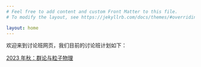 ```yaml
---
# Feel free to add content and custom Front Matter to this file.
# To modify the layout, see https://jekyllrb.com/docs/themes/#overriding-theme-defaults

layout: home
---
```


<link rel="shortcut icon" type="image/x-icon" href="/logo.png?">

欢迎来到讨论班网页，我们目前的讨论班计划如下：

[2023 年秋：群论与粒子物理](https://fdu-imp-undergrad-seminar.github.io/2023/%E7%A7%8B%E8%AE%A8%E8%AE%BA%E7%8F%AD/2023/08/19/Tentative-Syllabus.html)